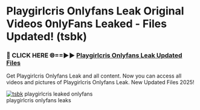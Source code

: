 # Playgirlcris Onlyfans Leak Original Videos 0nlyFans Leaked - Files Updated! (tsbk)

<h3>🔴 CLICK HERE 🌐==►► <a href="https://tinyurl.com/2wckxsce" rel="nofollow">Playgirlcris Onlyfans Leak Updated Files</a></h3>

Get Playgirlcris Onlyfans Leak and all content. Now you can access all videos and pictures of Playgirlcris Onlyfans Leak. New Updated Files 2025!

[![tsbk](https://i.imgur.com/AFduVYN.gif)](https://tinyurl.com/2wckxsce)
playgirlcris leaked onlyfans<br>
playgirlcris onlyfans leaks